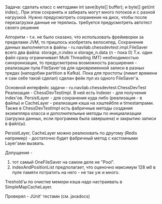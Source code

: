 Задача: сделать класс с методами int save(byte[] buffer); и byte[] get(int index);. При этом сохранять и забирать могут много потоков и с разной нагрузкой. Нужно предусмотреть сохранение на диск, чтобы после перезагрузки данные не терялись. требуется предусмотреть автотест своего решения

Алгоритм - 
т.к. не было сказано, что использовать фреймворки за пределами JVM, то пришлось изобретать велосипед.
Сохранение данных выполняется в файлы - ru.navilab.chessdevtest.impl.FileSaver
всего два файла: storage_n.index и storage_n.data (n - пока 0)
Т.к. один файл сразу ограничивает Multi Threading (MT) необходимостью синхронизации, то предусмотрена возможность 
расширения - реализации пула FileSaver'ов для одновременной записи в разных тредах (наподобии partition в Kafka). Пока для простоты (лимит времени 
я сам себе такой сделал) сделан фейк пул из одного FileSaver'а.

Основной интерфейс задачи - ru.navilab.chessdevtest.ChessDevTest
Реализация - ChessDevTestImpl. В ней есть Indexer - для получения index'ов. PersistLayer - для сохранения куда либо (реализация - в файлы) и
CacheLayer - реализация кэша на хэштейбле и timestampaми. Также в ChessDevTestImpl есть фабричные методы создания экземпляра класса и 
дополнительные методы по инициализации (загрузка данных, если программа была завершена) и закрытию записи в файл(ы).

PersistLayer, CacheLayer можно реализовать по другому (Redis например) - достаточно будет фабричный метод с кастомными Layer'ами вызвать.

Допущения - 
1) тот самый OneFileSaver на самом деле не "Pool".
2) IndexAndPositionList предполагает, что оценочно максимум 128 мб в пуле памяти потратить на него - не так уж и много.

Treshold'ы по очистке мемори кэша надо настраивать в SimpleMapCacheLayer.

Проверял - JUnit' тестами (см. javadocs)
